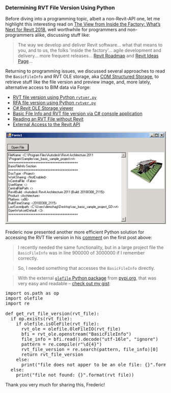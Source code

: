 <head>
<meta http-equiv="Content-Type" content="text/html; charset=utf-8">
<link rel="stylesheet" type="text/css" href="bc.css">
<!--
<script src="run_prettify.js" type="text/javascript"></script>
<script src="https://google-code-prettify.googlecode.com/svn/loader/run_prettify.js" type="text/javascript"></script>
-->
<script src="https://cdn.rawgit.com/google/code-prettify/master/loader/run_prettify.js" type="text/javascript"></script>
</head>

<!---

- read basic file info using python
  http://thebuildingcoder.typepad.com/blog/2008/10/rvt-file-version.html#comment-3378524407

- The View from Inside the Factory: What’s Next for Revit 2018
  http://blogs.autodesk.com/revit/2017/05/18/whats-next-revit-2018

Determine RVT version using #Python #RevitAPI @AutodeskRevit #bim #dynamobim @AutodeskForge #ForgeDevCon http://bit.ly/rvt_version_py

We discussed several approaches to read the <code>BasicFileInfo</code> and RVT OLE storage, aka COM Structured Storage, to retrieve stuff like the file version and preview image, and, more lately, alternative access to BIM data via Forge...

&ndash; 
...

-->

### Determining RVT File Version Using Python

Before diving into a programming topic, albeit a non-Revit-API one, let me highlight this interesting read 
on [The View from Inside the Factory: What’s Next for Revit 2018](http://blogs.autodesk.com/revit/2017/05/18/whats-next-revit-2018),
well worthwhile for programmers and non-programmers alike, discussing stuff like:

> The way we develop and deliver Revit software...  what that means to you, and to us, the folks 'inside the factory'...
agile development and delivery... more frequent releases...
[Revit Roadmap](https://forums.autodesk.com/t5/revit-roadmaps/bg-p/307)
and [Revit Ideas Page](https://forums.autodesk.com/t5/revit-ideas/idb-p/302)...

Returning to programming issues, we discussed several approaches to read the `BasicFileInfo` and RVT OLE storage,
aka [COM Structured Storage](https://en.wikipedia.org/wiki/COM_Structured_Storage),
to retrieve stuff like the file version and preview image, and, more lately, alternative access to BIM data via Forge:

- [RVT file version using Python `rvtver.py`](http://thebuildingcoder.typepad.com/blog/2008/10/rvt-file-version.html)
- [RFA file version using Python `rvtver.py`](http://thebuildingcoder.typepad.com/blog/2009/06/rfa-version-grey-commands-family-context-and-rdb-link.html#1)
- [C# Revit OLE Storage viewer](http://thebuildingcoder.typepad.com/blog/2010/06/open-revit-ole-storage.html)
- [Basic File Info and RVT file version via C# console application](http://thebuildingcoder.typepad.com/blog/2013/01/basic-file-info-and-rvt-file-version.html#5)
- [Reading an RVT File without Revit](http://thebuildingcoder.typepad.com/blog/2016/02/reading-an-rvt-file-without-revit.html)
- [External Access to the Revit API](http://thebuildingcoder.typepad.com/blog/2017/05/external-access-to-the-revit-api.html)

<!---
0887_rvt_file_version.htm
1407_read_rvt_without_revit.md
--->

<center>
<img src="img/openrevitolestorage.png" alt="Revit OLE storage" width="567">
</center>

Frederic now presented another more efficient Python solution for accessing the RVT file version in
his [comment](http://thebuildingcoder.typepad.com/blog/2008/10/rvt-file-version.html#comment-3378524407) on the first post above:

> I recently needed the same functionality, but in a large project file the `BasicFileInfo` was in line 900000 of 3000000 if I remember correctly.

> So, I needed something that accesses the `BasicFileInfo` directly.

> With the external [`olefile` Python package](https://pypi.org/project/olefile) from [pypi.org](https://pypi.org), that was very easy and readable &ndash;
[check out my gist](https://gist.github.com/hdm-dt-fb/46aa41f5394ed5e8e7055bc7258d2ff1):

<pre class="prettyprint">
import os.path as op
import olefile
import re

def get_rvt_file_version(rvt_file):
  if op.exists(rvt_file):
    if olefile.isOleFile(rvt_file):
      rvt_ole = olefile.OleFileIO(rvt_file)
      bfi = rvt_ole.openstream("BasicFileInfo")
      file_info = bfi.read().decode("utf-16le", "ignore")
      pattern = re.compile(r"\d{4}")
      rvt_file_version = re.search(pattern, file_info)[0]
      return rvt_file_version
    else:
      print("file does not apper to be an ole file: {}".format(rvt_file))
  else:
    print("file not found: {}".format(rvt_file))
</pre>

Thank you very much for sharing this, Frederic!
